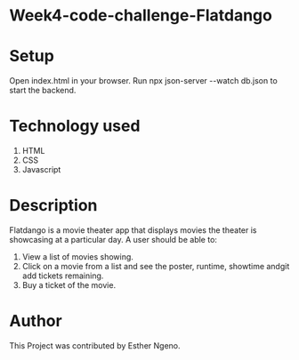 # Week4-code-challenge-Flatdango

# Setup

Open index.html in your browser.
Run npx json-server --watch db.json to start the backend.

# Technology used

1. HTML
2. CSS
3. Javascript

# Description

Flatdango is a movie theater app that displays movies the theater is showcasing at a particular day.
A user should be able to:

1. View a list of movies showing.
2. Click on a movie from a list and see the poster, runtime, showtime andgit add tickets remaining.
3. Buy a ticket of the movie.

# Author

This Project was contributed by Esther Ngeno.
